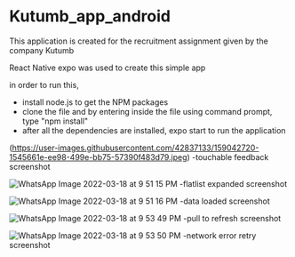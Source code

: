 # Kutumb_app_android
This application is created for the recruitment assignment given by the company Kutumb

React Native expo was used to create this simple app

in order to run this,
- install node.js to get the NPM packages
- clone the file and by entering inside the file using command prompt, type "npm install"
- after all the dependencies are installed, expo start to run the application

(https://user-images.githubusercontent.com/42837133/159042720-1545661e-ee98-499e-bb75-57390f483d79.jpeg)
-touchable feedback screenshot

![WhatsApp Image 2022-03-18 at 9 51 15 PM](https://user-images.githubusercontent.com/42837133/159042888-1d3bb837-65a8-4220-aaaf-f53bc064f23b.jpeg)
-flatlist expanded screenshot

![WhatsApp Image 2022-03-18 at 9 51 16 PM](https://user-images.githubusercontent.com/42837133/159042988-37d6e561-6057-411f-97bd-ff19ec4c7076.jpeg)
-data loaded screenshot

![WhatsApp Image 2022-03-18 at 9 53 49 PM](https://user-images.githubusercontent.com/42837133/159043035-cb85e869-0ac9-4d32-bc27-2a88ce0338b6.jpeg)
-pull to refresh screenshot

![WhatsApp Image 2022-03-18 at 9 53 50 PM](https://user-images.githubusercontent.com/42837133/159043077-aaac8fb6-5fbd-4cfc-bb97-63b9e1f8c7ba.jpeg)
-network error retry screenshot
